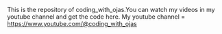This is the repository of coding_with_ojas.You can watch my videos in my youtube channel and get the code here.
My youtube channel = https://www.youtube.com/@coding_with_ojas
